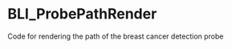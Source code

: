 BLI_ProbePathRender
===================

Code for rendering the path of the breast cancer detection probe
